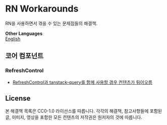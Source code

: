 # RN Workarounds

RN을 사용하면서 겪을 수 있는 문제점들의 해결책.

**Other Languages**<br />
[English](README.md)

## 코어 컴포넌트

### RefreshControl
* [RefreshControl과 tanstack-query를 함께 사용할 경우 컨텐츠가 튀어오름](ko/core-components/refresh-control/refresh-control-with-tanstack-query-is-jumping.md)

## License
본 해결책 목록은 CC0-1.0 라이선스를 따릅니다. 
각각의 해결책, 참고사항들에 포함된 글, 이미지, 영상을 포함한 모든 컨텐츠의 저작권은 원저자의 것에 따릅니다.

